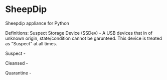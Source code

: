# SheepDip
Sheepdip appliance for Python


Definitions:
Suspect Storage Device (SSDev) - A USB devices that in of unknown origin, state/condition cannot be garunteed. This device is treated as "Suspect" at all times.

Suspect - 

Cleansed - 

Quarantine - 

